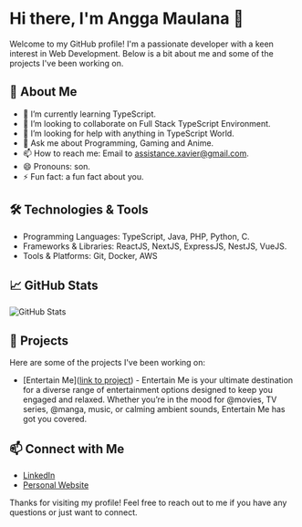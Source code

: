 # Hi there, I'm Angga Maulana 👋

Welcome to my GitHub profile! I'm a passionate developer with a keen interest in Web Development. Below is a bit about me and some of the projects I've been working on.

## 🚀 About Me

- 🌱 I’m currently learning TypeScript.
- 👯 I’m looking to collaborate on Full Stack TypeScript Environment.
- 🤔 I’m looking for help with anything in TypeScript World.
- 💬 Ask me about Programming, Gaming and Anime.
- 📫 How to reach me: Email to assistance.xavier@gmail.com.
- 😄 Pronouns: son.
- ⚡ Fun fact: a fun fact about you.

## 🛠️ Technologies & Tools

- Programming Languages: TypeScript, Java, PHP, Python, C.
- Frameworks & Libraries: ReactJS, NextJS, ExpressJS, NestJS, VueJS.
- Tools & Platforms: Git, Docker, AWS

## 📈 GitHub Stats

![GitHub Stats](https://github-readme-stats.vercel.app/api?username=khanz1&show_icons=true&hide=stars&count_private=true&theme=radical)

## 🔭 Projects

Here are some of the projects I've been working on:

- [Entertain Me]([link to project](https://entertainme.khanz1.dev/)) - Entertain Me is your ultimate destination for a diverse range of entertainment options designed to keep you engaged and relaxed. Whether you’re in the mood for @movies, TV series, @manga, music, or calming ambient sounds, Entertain Me has got you covered.

## 📫 Connect with Me

- [LinkedIn](https://www.linkedin.com/in/angga-maulana/)
- [Personal Website](https://khanz1.dev)

Thanks for visiting my profile! Feel free to reach out to me if you have any questions or just want to connect.

